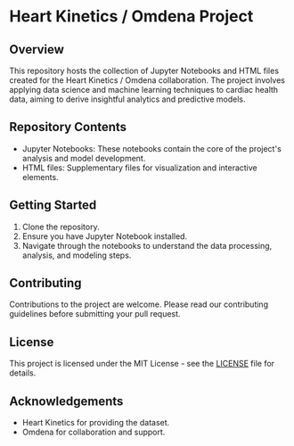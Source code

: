 # Heart Kinetics / Omdena Project

## Overview
This repository hosts the collection of Jupyter Notebooks and HTML files created for the Heart Kinetics / Omdena collaboration. The project involves applying data science and machine learning techniques to cardiac health data, aiming to derive insightful analytics and predictive models.

## Repository Contents
- Jupyter Notebooks: These notebooks contain the core of the project's analysis and model development.
- HTML files: Supplementary files for visualization and interactive elements.

## Getting Started
1. Clone the repository.
2. Ensure you have Jupyter Notebook installed.
3. Navigate through the notebooks to understand the data processing, analysis, and modeling steps.

## Contributing
Contributions to the project are welcome. Please read our contributing guidelines before submitting your pull request.

## License
This project is licensed under the MIT License - see the [LICENSE](LICENSE) file for details.

## Acknowledgements
- Heart Kinetics for providing the dataset.
- Omdena for collaboration and support.


